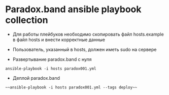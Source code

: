# Paradox.band ansible playbook collection

- Для работы плейбуков необходимо скопировать файл hosts.example в файл hosts и внести корректные данные
- Пользователь, указанный в hosts, должен иметь sudo на сервере

- Развертывание paradox.band с нуля
```
ansible-playbook -i hosts paradox001.yml
```

- Деплой paradox.band
```
~~ansible-playbook -i hosts paradox001.yml --tags deploy~~
```
